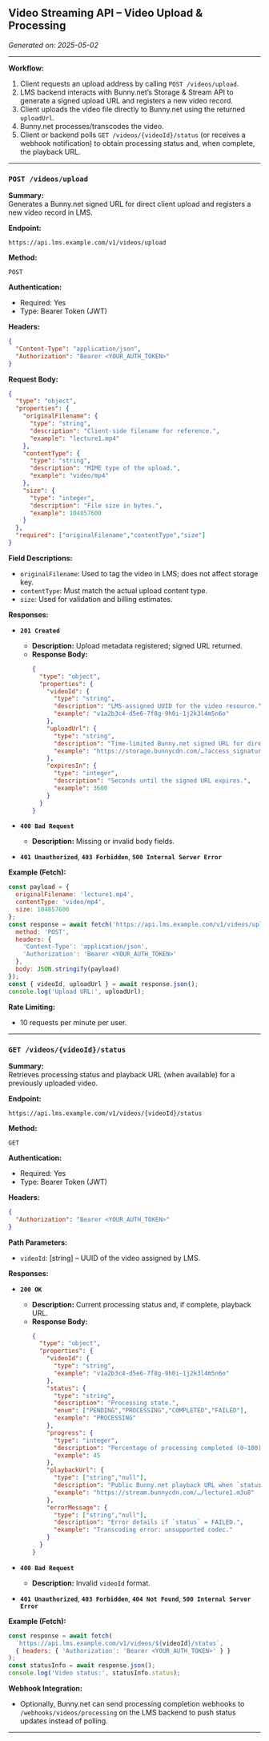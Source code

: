 ## Video Streaming API – Video Upload & Processing

*Generated on: 2025-05-02*

---

**Workflow:**  
1. Client requests an upload address by calling `POST /videos/upload`.  
2. LMS backend interacts with Bunny.net’s Storage & Stream API to generate a signed upload URL and registers a new video record.  
3. Client uploads the video file directly to Bunny.net using the returned `uploadUrl`.  
4. Bunny.net processes/transcodes the video.  
5. Client or backend polls `GET /videos/{videoId}/status` (or receives a webhook notification) to obtain processing status and, when complete, the playback URL.  

---

### `POST /videos/upload`

**Summary:**  
Generates a Bunny.net signed URL for direct client upload and registers a new video record in LMS.

**Endpoint:**
```
https://api.lms.example.com/v1/videos/upload
```

**Method:**
```
POST
```

**Authentication:**
- Required: Yes  
- Type: Bearer Token (JWT)

**Headers:**
```json
{
  "Content-Type": "application/json",
  "Authorization": "Bearer <YOUR_AUTH_TOKEN>"
}
```

**Request Body:**
```json
{
  "type": "object",
  "properties": {
    "originalFilename": {
      "type": "string",
      "description": "Client‑side filename for reference.",
      "example": "lecture1.mp4"
    },
    "contentType": {
      "type": "string",
      "description": "MIME type of the upload.",
      "example": "video/mp4"
    },
    "size": {
      "type": "integer",
      "description": "File size in bytes.",
      "example": 104857600
    }
  },
  "required": ["originalFilename","contentType","size"]
}
```

**Field Descriptions:**
- `originalFilename`: Used to tag the video in LMS; does not affect storage key.  
- `contentType`: Must match the actual upload content type.  
- `size`: Used for validation and billing estimates.

**Responses:**

- **`201 Created`**  
  - **Description:** Upload metadata registered; signed URL returned.  
  - **Response Body:**
    ```json
    {
      "type": "object",
      "properties": {
        "videoId": {
          "type": "string",
          "description": "LMS‐assigned UUID for the video resource.",
          "example": "v1a2b3c4-d5e6-7f8g-9h0i-1j2k3l4m5n6o"
        },
        "uploadUrl": {
          "type": "string",
          "description": "Time‑limited Bunny.net signed URL for direct upload.",
          "example": "https://storage.bunnycdn.com/…?access_signature=…"
        },
        "expiresIn": {
          "type": "integer",
          "description": "Seconds until the signed URL expires.",
          "example": 3600
        }
      }
    }
    ```

- **`400 Bad Request`**  
  - **Description:** Missing or invalid body fields.  
- **`401 Unauthorized`**, **`403 Forbidden`**, **`500 Internal Server Error`**

**Example (Fetch):**
```javascript
const payload = {
  originalFilename: 'lecture1.mp4',
  contentType: 'video/mp4',
  size: 104857600
};
const response = await fetch('https://api.lms.example.com/v1/videos/upload', {
  method: 'POST',
  headers: {
    'Content-Type': 'application/json',
    'Authorization': 'Bearer <YOUR_AUTH_TOKEN>'
  },
  body: JSON.stringify(payload)
});
const { videoId, uploadUrl } = await response.json();
console.log('Upload URL:', uploadUrl);
```

**Rate Limiting:**  
- 10 requests per minute per user.  

---

### `GET /videos/{videoId}/status`

**Summary:**  
Retrieves processing status and playback URL (when available) for a previously uploaded video.

**Endpoint:**
```
https://api.lms.example.com/v1/videos/{videoId}/status
```

**Method:**
```
GET
```

**Authentication:**
- Required: Yes  
- Type: Bearer Token (JWT)

**Headers:**
```json
{
  "Authorization": "Bearer <YOUR_AUTH_TOKEN>"
}
```

**Path Parameters:**
- `videoId`: [string] – UUID of the video assigned by LMS.

**Responses:**

- **`200 OK`**  
  - **Description:** Current processing status and, if complete, playback URL.  
  - **Response Body:**
    ```json
    {
      "type": "object",
      "properties": {
        "videoId": {
          "type": "string",
          "example": "v1a2b3c4-d5e6-7f8g-9h0i-1j2k3l4m5n6o"
        },
        "status": {
          "type": "string",
          "description": "Processing state.",
          "enum": ["PENDING","PROCESSING","COMPLETED","FAILED"],
          "example": "PROCESSING"
        },
        "progress": {
          "type": "integer",
          "description": "Percentage of processing completed (0–100).",
          "example": 45
        },
        "playbackUrl": {
          "type": ["string","null"],
          "description": "Public Bunny.net playback URL when `status` = COMPLETED; otherwise null.",
          "example": "https://stream.bunnycdn.com/…/lecture1.m3u8"
        },
        "errorMessage": {
          "type": ["string","null"],
          "description": "Error details if `status` = FAILED.",
          "example": "Transcoding error: unsupported codec."
        }
      }
    }
    ```

- **`400 Bad Request`**  
  - **Description:** Invalid `videoId` format.  
- **`401 Unauthorized`**, **`403 Forbidden`**, **`404 Not Found`**, **`500 Internal Server Error`**

**Example (Fetch):**
```javascript
const response = await fetch(
  `https://api.lms.example.com/v1/videos/${videoId}/status`,
  { headers: { 'Authorization': 'Bearer <YOUR_AUTH_TOKEN>' } }
);
const statusInfo = await response.json();
console.log('Video status:', statusInfo.status);
```

**Webhook Integration:**  
- Optionally, Bunny.net can send processing completion webhooks to `/webhooks/videos/processing` on the LMS backend to push status updates instead of polling.  

---
